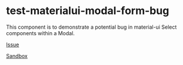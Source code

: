 # test-materialui-modal-form-bug

This component is to demonstrate a potential bug in material-ui Select components within a Modal.

[Issue](https://github.com/mui-org/material-ui/issues/8741)

[Sandbox](https://codesandbox.io/s/r4xnw0p31m)
